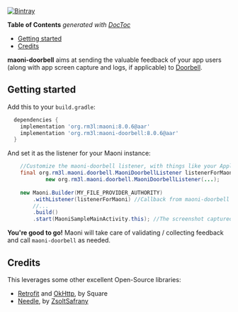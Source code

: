 [![Bintray](https://img.shields.io/bintray/v/rm3l/maven/org.rm3l:maoni-doorbell.svg)](https://bintray.com/rm3l/maven/org.rm3l%3Amaoni-doorbell)

<!-- START doctoc generated TOC please keep comment here to allow auto update -->
<!-- DON'T EDIT THIS SECTION, INSTEAD RE-RUN doctoc TO UPDATE -->
**Table of Contents**  *generated with [DocToc](https://github.com/thlorenz/doctoc)*

- [Getting started](#getting-started)
- [Credits](#credits)

<!-- END doctoc generated TOC please keep comment here to allow auto update -->

**maoni-doorbell** aims at sending the valuable feedback of your app users (along with app screen capture and logs, if applicable) to [Doorbell](https://doorbell.io).

## Getting started

Add this to your `build.gradle`:

```gradle
  dependencies {
    implementation 'org.rm3l:maoni:8.0.6@aar'
    implementation 'org.rm3l:maoni-doorbell:8.0.6@aar'
  }
```

And set it as the listener for your Maoni instance:
```java
    //Customize the maoni-doorbell listener, with things like your Application ID/Key on Doorbell
    final org.rm3l.maoni.doorbell.MaoniDoorbellListener listenerForMaoni = 
            new org.rm3l.maoni.doorbell.MaoniDoorbellListener(...);
    
    new Maoni.Builder(MY_FILE_PROVIDER_AUTHORITY)
        .withListener(listenerForMaoni) //Callback from maoni-doorbell
        //...
        .build()
        .start(MaoniSampleMainActivity.this); //The screenshot captured is relative to this calling context 
```

**You're good to go!** Maoni will take care of validating / collecting feedback
and call `maoni-doorbell` as needed. 

## Credits

This leverages some other excellent Open-Source libraries:
* [Retrofit](https://square.github.io/retrofit/) and [OkHttp](http://square.github.io/okhttp/), by Square
* [Needle](http://zsoltsafrany.github.io/needle/), by [ZsoltSafrany](https://github.com/ZsoltSafrany)
